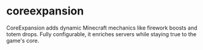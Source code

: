 # coreexpansion
CoreExpansion adds dynamic Minecraft mechanics like firework boosts and totem drops. Fully configurable, it enriches servers while staying true to the game's core.
